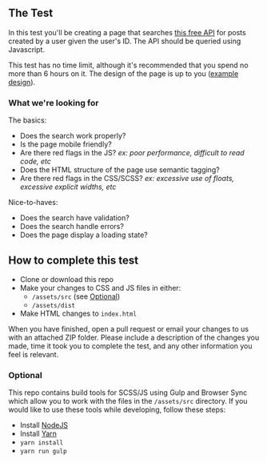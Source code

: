 ## The Test

In this test you'll be creating a page that searches [this free API](https://github.com/typicode/jsonplaceholder#jsonplaceholder) for posts created by a user given the user's ID. The API should be queried using Javascript.

This test has no time limit, although it's recommended that you spend no more than 6 hours on it. The design of the page is up to you ([example design](https://github.com/malcolm-mclean/endpoint-test/blob/master/documentation/sample_mockup.png)).

### What we're looking for

The basics:

- Does the search work properly?
- Is the page mobile friendly?
- Are there red flags in the JS? _ex: poor performance, difficult to read code, etc_
- Does the HTML structure of the page use semantic tagging?
- Are there red flags in the CSS/SCSS? _ex: excessive use of floats, excessive explicit widths, etc_

Nice-to-haves:

- Does the search have validation?
- Does the search handle errors?
- Does the page display a loading state?

## How to complete this test

- Clone or download this repo
- Make your changes to CSS and JS files in either:
  - `/assets/src` (see [Optional](#optional))
  - `/assets/dist`
- Make HTML changes to `index.html`

When you have finished, open a pull request or email your changes to us with an attached ZIP folder. Please include a description of the changes you made, time it took you to complete the test, and any other information you feel is relevant.

### Optional

This repo contains build tools for SCSS/JS using Gulp and Browser Sync which allow you to work with the files in the `/assets/src` directory. If you would like to use these tools while developing, follow these steps:

- Install [NodeJS](https://nodejs.org/en/)
- Install [Yarn](https://yarnpkg.com/en/)
- `yarn install`
- `yarn run gulp`
